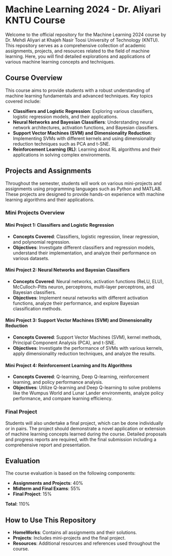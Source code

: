 # Machine Learning 2024 - Dr. Aliyari KNTU Course
Welcome to the official repository for the Machine Learning 2024 course by Dr. Mehdi Aliyari at Khajeh Nasir Toosi University of Technology (KNTU). This repository serves as a comprehensive collection of academic assignments, projects, and resources related to the field of machine learning. Here, you will find detailed explorations and applications of various machine learning concepts and techniques.

## Course Overview

This course aims to provide students with a robust understanding of machine learning fundamentals and advanced techniques. Key topics covered include:

- **Classifiers and Logistic Regression**: Exploring various classifiers, logistic regression models, and their applications.
- **Neural Networks and Bayesian Classifiers**: Understanding neural network architectures, activation functions, and Bayesian classifiers.
- **Support Vector Machines (SVM) and Dimensionality Reduction**: Implementing SVMs with different kernels and using dimensionality reduction techniques such as PCA and t-SNE.
- **Reinforcement Learning (RL)**: Learning about RL algorithms and their applications in solving complex environments.

## Projects and Assignments

Throughout the semester, students will work on various mini-projects and assignments using programming languages such as Python and MATLAB. These projects are designed to provide hands-on experience with machine learning algorithms and their applications.

### Mini Projects Overview

#### Mini Project 1: Classifiers and Logistic Regression
- **Concepts Covered**: Classifiers, logistic regression, linear regression, and polynomial regression.
- **Objectives**: Investigate different classifiers and regression models, understand their implementation, and analyze their performance on various datasets.

#### Mini Project 2: Neural Networks and Bayesian Classifiers
- **Concepts Covered**: Neural networks, activation functions (ReLU, ELU), McCulloch-Pitts neuron, perceptrons, multi-layer perceptrons, and Bayesian classifiers.
- **Objectives**: Implement neural networks with different activation functions, analyze their performance, and explore Bayesian classification methods.

#### Mini Project 3: Support Vector Machines (SVM) and Dimensionality Reduction
- **Concepts Covered**: Support Vector Machines (SVM), kernel methods, Principal Component Analysis (PCA), and t-SNE.
- **Objectives**: Investigate the performance of SVMs with various kernels, apply dimensionality reduction techniques, and analyze the results.

#### Mini Project 4: Reinforcement Learning and Its Algorithms
- **Concepts Covered**: Q-learning, Deep Q-learning, reinforcement learning, and policy performance analysis.
- **Objectives**: Utilize Q-learning and Deep Q-learning to solve problems like the Wumpus World and Lunar Lander environments, analyze policy performance, and compare learning efficiency.

### Final Project

Students will also undertake a final project, which can be done individually or in pairs. The project should demonstrate a novel application or extension of machine learning concepts learned during the course. Detailed proposals and progress reports are required, with the final submission including a comprehensive report and presentation.

## Evaluation

The course evaluation is based on the following components:

- **Assignments and Projects**: 40%
- **Midterm and Final Exams**: 55%
- **Final Project**: 15%

**Total**: 110%

## How to Use This Repository

- **HomeWorks**: Contains all assignments and their solutions.
- **Projects**: Includes mini-projects and the final project.
- **Resources**: Additional resources and references used throughout the course.



